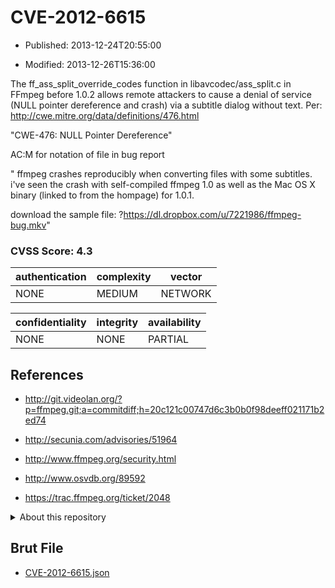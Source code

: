 # CVE-2012-6615

- Published: 2013-12-24T20:55:00

- Modified: 2013-12-26T15:36:00

The ff_ass_split_override_codes function in libavcodec/ass_split.c in FFmpeg before 1.0.2 allows remote attackers to cause a denial of service (NULL pointer dereference and crash) via a subtitle dialog without text. Per: http://cwe.mitre.org/data/definitions/476.html

"CWE-476: NULL Pointer Dereference"

AC:M for notation of file in bug report

" ffmpeg crashes reproducibly when converting files with some subtitles.
i've seen the crash with self-compiled ffmpeg 1.0 as well as the Mac OS X binary (linked to from the hompage) for 1.0.1.

download the sample file:
?https://dl.dropbox.com/u/7221986/ffmpeg-bug.mkv"

### CVSS Score: **4.3**

| authentication | complexity | vector |
| --- | --- | --- |
| NONE | MEDIUM | NETWORK |

| confidentiality | integrity | availability |
| --- | --- | --- |
| NONE | NONE | PARTIAL |

## References

* http://git.videolan.org/?p=ffmpeg.git;a=commitdiff;h=20c121c00747d6c3b0b0f98deeff021171b2ed74

* http://secunia.com/advisories/51964

* http://www.ffmpeg.org/security.html

* http://www.osvdb.org/89592

* https://trac.ffmpeg.org/ticket/2048

<details>
<summary>About this repository</summary> 

  This repository is part of the project [Live Hack CVE](https://github.com/Live-Hack-CVE). Main website can be found [www.live-hack.org](https://www.live-hack.org) 
  
  Made by [Sn0wAlice](https://github.com/Sn0wAlice) for the people that care about security and need to have a feed of the latest CVEs. Hope you enjoy it, don't forget to star the repo and follow me on [Twitter](https://twitter.com/Sn0wAlice) and [Github](https://github.com/Sn0wAlice). And that is my [personnal website](https://www.alice-snow.me/)

  - [Home Page](https://github.com/Live-Hack-CVE)
  - [Framework](https://github.com/Live-Hack-CVE/cve-framework)
  - [CVE database](https://github.com/Live-Hack-CVE/full_database)
  - [Changelog](https://github.com/Live-Hack-CVE/Changelog)
</details>

## Brut File

* [CVE-2012-6615.json](https://raw.githubusercontent.com/Live-Hack-CVE/full_database/main/cves/2012/CVE-2012-6615.json)

